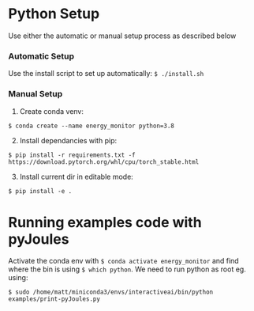 # Python Setup
Use either the automatic or manual setup process as described below

### Automatic Setup
Use the install script to set up automatically:
`$ ./install.sh`

### Manual Setup

1. Create conda venv:

`$ conda create --name energy_monitor python=3.8`

2. Install dependancies with pip:

`$ pip install -r requirements.txt -f https://download.pytorch.org/whl/cpu/torch_stable.html`

3. Install current dir in editable mode:

`$ pip install -e .`

# Running examples code with pyJoules

Activate the conda env with `$ conda activate energy_monitor` and find where the bin is using `$ which python`. We need to run python as root eg. using:

`$ sudo /home/matt/miniconda3/envs/interactiveai/bin/python examples/print-pyJoules.py`

